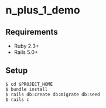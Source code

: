 # n_plus_1_demo

## Requirements

* Ruby 2.3+
* Rails 5.0+

## Setup

```
$ cd $PROJECT_HOME
$ bundle install
$ rails db:create db:migrate db:seed
$ rails c
```
